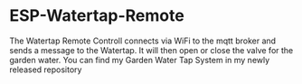 # ESP-Watertap-Remote
The Watertap Remote Controll connects via WiFi to the mqtt broker and sends a message to the Watertap.
It will then open or close the valve for the garden water.
You can find my Garden Water Tap System in my newly released repository

